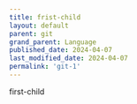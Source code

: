 ```yaml
---
title: frist-child
layout: default
parent: git
grand_parent: Language
published_date: 2024-04-07
last_modified_date: 2024-04-07
permalink: 'git-1'
---
```


first-child
